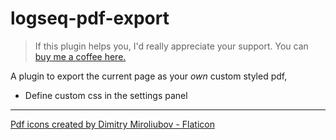 # logseq-pdf-export
>If this plugin helps you, I'd really appreciate your support. You can [buy me a coffee here. ](https://www.buymeacoffee.com/sawhney17)

A plugin to export the current page as your *own* custom styled pdf, 
- Define custom css in the settings panel

---
<a href="https://www.flaticon.com/free-icons/pdf" title="pdf icons">Pdf icons created by Dimitry Miroliubov - Flaticon</a>
